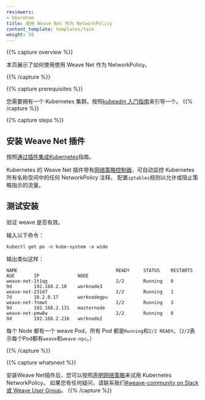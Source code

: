 ```yaml
---
reviewers:
- bboreham
title: 使用 Weave Net 作为 NetworkPolicy
content_template: templates/task
weight: 50
---
```


{{% capture overview %}}

<!-- This page shows how to use Weave Net for NetworkPolicy. -->

本页展示了如何使用使用 Weave Net 作为 NetworkPolicy。

{{% /capture %}}

{{% capture prerequisites %}}
<!--
You need to have a Kubernetes cluster. Follow the [kubeadm getting started guide](/docs/getting-started-guides/kubeadm/) to bootstrap one.
 -->
您需要拥有一个 Kubernetes 集群。按照[kubeadm 入门指南](/docs/getting-started-guides/kubeadm/)来引导一个。
{{% /capture %}}

{{% capture steps %}}
<!--
## Install the Weave Net addon

Follow the [Integrating Kubernetes via the Addon](https://www.weave.works/docs/net/latest/kube-addon/) guide.

The Weave Net addon for Kubernetes comes with a [Network Policy Controller](https://www.weave.works/docs/net/latest/kube-addon/#npc) that automatically monitors Kubernetes for any NetworkPolicy annotations on all namespaces and configures `iptables` rules to allow or block traffic as directed by the policies.
 -->
## 安装 Weave Net 插件

按照[通过插件集成Kubernetes](https://www.weave.works/docs/net/latest/kube-addon/)指南。

Kubernetes 的 Weave Net 插件带有[网络策略控制器](https://www.weave.works/docs/net/latest/kube-addon/#npc)，可自动监控 Kubernetes 所有名称空间中的任何 NetworkPolicy 注释。 配置`iptables`规则以允许或阻止策略指示的流量。
<!--
## Test the installation

Verify that the weave works.

Enter the following command:
 -->

## 测试安装

验证 weave 是否有效。

输入以下命令：

```shell
kubectl get po -n kube-system -o wide
```

<!-- The output is similar to this: -->
输出类似这样：

```
NAME                                    READY     STATUS    RESTARTS   AGE       IP              NODE
weave-net-1t1qg                         2/2       Running   0          9d        192.168.2.10    worknode3
weave-net-231d7                         2/2       Running   1          7d        10.2.0.17       worknodegpu
weave-net-7nmwt                         2/2       Running   3          9d        192.168.2.131   masternode
weave-net-pmw8w                         2/2       Running   0          9d        192.168.2.216   worknode2
```

<!-- Each Node has a weave Pod, and all Pods are `Running` and `2/2 READY`. (`2/2` means that each Pod has `weave` and `weave-npc`.) -->
每个 Node 都有一个 weave Pod，所有 Pod 都是`Running`和`2/2 READY`。（`2/2`表示每个Pod都有`weave`和`weave-npc`。）

{{% /capture %}}

{{% capture whatsnext %}}
<!--
Once you have installed the Weave Net addon, you can follow the [Declare Network Policy](/docs/tasks/administer-cluster/declare-network-policy/) to try out Kubernetes NetworkPolicy. If you have any question, contact us at [#weave-community on Slack or Weave User Group](https://github.com/weaveworks/weave#getting-help).
 -->

安装Weave Net插件后，您可以按照[声明网络策略](/docs/tasks/administration-cluster/declare-network-policy/)来试用 Kubernetes NetworkPolicy。 如果您有任何疑问，请联系我们[#weave-community on Slack 或 Weave User Group](https://github.com/weaveworks/weave#getting-help)。
{{% /capture %}}